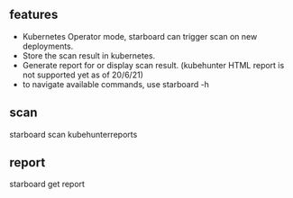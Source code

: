 ## features
- Kubernetes Operator mode, starboard can trigger scan on new deployments.
- Store the scan result in kubernetes.
- Generate report for or display scan result. (kubehunter HTML report is not supported yet as of 20/6/21)
- to navigate available commands, use starboard -h

## scan
starboard scan kubehunterreports

## report
starboard get report
